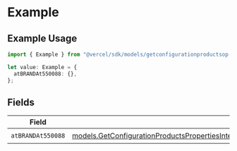 # Example

## Example Usage

```typescript
import { Example } from "@vercel/sdk/models/getconfigurationproductsop.js";

let value: Example = {
  atBRANDAt550088: {},
};
```

## Fields

| Field                                                                                                                                                                                                                                                                        | Type                                                                                                                                                                                                                                                                         | Required                                                                                                                                                                                                                                                                     | Description                                                                                                                                                                                                                                                                  |
| ---------------------------------------------------------------------------------------------------------------------------------------------------------------------------------------------------------------------------------------------------------------------------- | ---------------------------------------------------------------------------------------------------------------------------------------------------------------------------------------------------------------------------------------------------------------------------- | ---------------------------------------------------------------------------------------------------------------------------------------------------------------------------------------------------------------------------------------------------------------------------- | ---------------------------------------------------------------------------------------------------------------------------------------------------------------------------------------------------------------------------------------------------------------------------- |
| `atBRANDAt550088`                                                                                                                                                                                                                                                            | [models.GetConfigurationProductsPropertiesIntegrationsResponse200ApplicationJSONResponseBodyProductsMetadataSchema8AtBRANDAt550088](../models/getconfigurationproductspropertiesintegrationsresponse200applicationjsonresponsebodyproductsmetadataschema8atbrandat550088.md) | :heavy_check_mark:                                                                                                                                                                                                                                                           | N/A                                                                                                                                                                                                                                                                          |